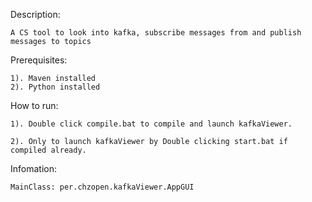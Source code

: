 
Description:

	A CS tool to look into kafka, subscribe messages from and publish messages to topics
	
Prerequisites:

    1). Maven installed
    2). Python installed
    
How to run:

	1). Double click compile.bat to compile and launch kafkaViewer.
	
	2). Only to launch kafkaViewer by Double clicking start.bat if compiled already.
	
Infomation:

	MainClass: per.chzopen.kafkaViewer.AppGUI



